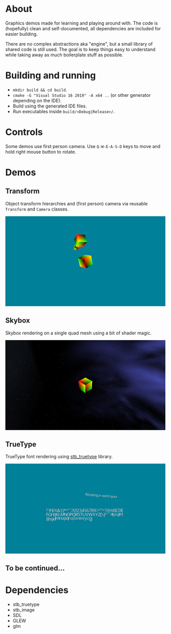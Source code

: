 # About
Graphics demos made for learning and playing around with. The code is (hopefully) clean and self-documented,
all dependencies are included for easier building.

There are no complex abstractions aka "engine", but a small library of shared code is still used.
The goal is to keep things easy to understand while taking away as much boilerplate stuff as possible.

# Building and running
* `mkdir build && cd build`.
* `cmake -G "Visual Studio 16 2019" -A x64 ..` (or other generator depending on the IDE).
* Build using the generated IDE files.
* Run executables inside `build/<Debug|Release>/`.

# Controls
Some demos use first person camera. Use `Q-W-E-A-S-D` keys to move and hold right mouse button to rotate.

# Demos
## Transform
Object transform hierarchies and (first person) camera via reusable `Transform` and `Camera` classes.

![Image](/screenshots/transform.png?raw=true)

## Skybox
Skybox rendering on a single quad mesh using a bit of shader magic.

![Image](/screenshots/skybox.png?raw=true)

## TrueType
TrueType font rendering using [stb_truetype](https://github.com/nothings/stb) library.

![Image](/screenshots/stb-truetype.png?raw=true)

## To be continued...

# Dependencies
* stb_truetype
* stb_image
* SDL
* GLEW
* glm
